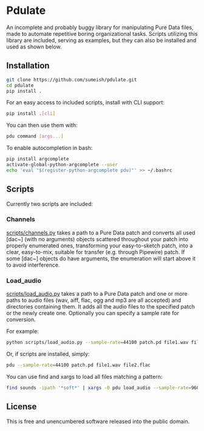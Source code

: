 # Pdulate

An incomplete and probably buggy library for manipulating Pure Data files, made to automate repetitive boring organizational tasks. Scripts utilizing this library are included, serving as examples, but they can also be installed and used as shown below.

## Installation
```bash
git clone https://github.com/sumeish/pdulate.git
cd pdulate
pip install .
```
For an easy access to included scripts, install with CLI support:
```bash
pip install .[cli]
```
You can then use them with:
```bash
pdu command [args...]
```
To enable autocompletion in bash:
```bash
pip install argcomplete
activate-global-python-argcomplete --user
echo 'eval "$(register-python-argcomplete pdu)"' >> ~/.bashrc
```

## Scripts
Currently two scripts are included:

### Channels

[scripts/channels.py](scripts/channels.py) takes a path to a Pure Data patch and converts all used \[dac~\] (with no arguments) objects scattered throughout your patch into properly enumerated ones, transforming your easy-to-sketch patch, into a clear, easy-to-mix, suitable for transfer (e.g. through Pipewire) patch. If some \[dac~\] objects do have arguments, the enumeration will start above it to avoid interference.

### Load_audio

[scripts/load_audio.py](scripts/load_audio.py) takes a path to a Pure Data patch and one or more paths to audio files (wav, aiff, flac, ogg and mp3 are all accepted) and directories containing them. It adds all the audio files to the specified patch or the newly create one. Optionally you can specify a sample rate for conversion. 

For example:

```bash
python scripts/load_audio.py --sample-rate=44100 patch.pd file1.wav file2.flac
```
Or, if scripts are installed, simply:
```bash
pdu --sample-rate=44100 patch.pd file1.wav file2.flac
```
You can use find and xargs to load all files matching a pattern:
```bash
find sounds -ipath '*soft*' | xargs -0 pdu load_audio --sample-rate=96000 patch.pd
```

## License

This is free and unencumbered software released into the public domain.
